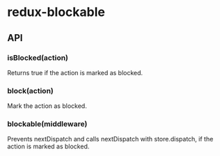 # redux-blockable

## API

### isBlocked(action)
Returns true if the action is marked as blocked.

### block(action)
Mark the action as blocked.

### blockable(middleware)
Prevents nextDispatch and calls nextDispatch with store.dispatch, if the action is marked as blocked.
